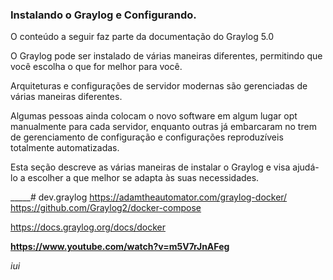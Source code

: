 ### Instalando o Graylog e Configurando.      
O conteúdo a seguir faz parte da documentação do Graylog 5.0

O Graylog pode ser instalado de várias maneiras diferentes, permitindo que você escolha o que for melhor para você.

Arquiteturas e configurações de servidor modernas são gerenciadas de várias maneiras diferentes.    

Algumas pessoas ainda colocam o novo software em algum lugar opt manualmente para cada servidor, enquanto outras já embarcaram no trem de gerenciamento de configuração e configurações reproduzíveis totalmente automatizadas.

Esta seção descreve as várias maneiras de instalar o Graylog e visa ajudá-lo a escolher a que melhor se adapta às suas necessidades.




_____# dev.graylog
https://adamtheautomator.com/graylog-docker/
https://github.com/Graylog2/docker-compose

https://docs.graylog.org/docs/docker


******https://www.youtube.com/watch?v=m5V7rJnAFeg******

_iui_

